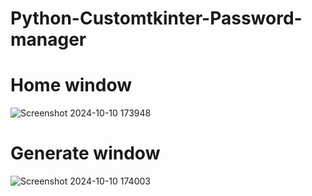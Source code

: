 # Python-Customtkinter-Password-manager
# Home window
![Screenshot 2024-10-10 173948](https://github.com/user-attachments/assets/7c1a64c0-bca7-4bae-b6df-79e2b89af481)
# Generate window
![Screenshot 2024-10-10 174003](https://github.com/user-attachments/assets/c78ed6ad-23e5-4740-912a-566e06c24e21)

